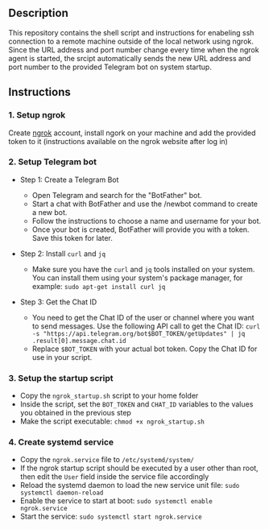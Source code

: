 ## Description
This repository contains the shell script and instructions for enabeling ssh connection to a remote machine outside of the local network using ngrok. Since the URL address and port number change every time when the ngrok agent is started, the srcipt automatically sends the new URL address and port number to the provided Telegram bot on system startup.

## Instructions

### 1. Setup ngrok
Create [ngrok](https://ngrok.com/) account, install ngork on your machine and add the provided token to it (instructions available on the ngrok website after log in)

### 2. Setup Telegram bot
- Step 1: Create a Telegram Bot
    - Open Telegram and search for the "BotFather" bot.
    - Start a chat with BotFather and use the /newbot command to create a new bot.
    - Follow the instructions to choose a name and username for your bot.
    - Once your bot is created, BotFather will provide you with a token. Save this token for later.

- Step 2: Install `curl` and `jq`
    - Make sure you have the `curl` and `jq` tools installed on your system. You can install them using your system's package manager, for example: `sudo apt-get install curl jq`

- Step 3: Get the Chat ID
    - You need to get the Chat ID of the user or channel where you want to send messages. Use the following API call to get the Chat ID: `curl -s "https://api.telegram.org/bot$BOT_TOKEN/getUpdates" | jq .result[0].message.chat.id`
    - Replace `$BOT_TOKEN` with your actual bot token. Copy the Chat ID for use in your script.

### 3. Setup the startup script
- Copy the `ngrok_startup.sh` script to your home folder
- Inside the script, set the `BOT_TOKEN` and `CHAT_ID` variables to the values you obtained in the previous step
- Make the script executable: `chmod +x ngrok_startup.sh`

### 4. Create systemd service
- Copy the `ngrok.service` file to `/etc/systemd/system/`
- If the ngrok startup script should be executed by a user other than root, then edit the `User` field inside the service file accordingly
- Reload the systemd daemon to load the new service unit file: `sudo systemctl daemon-reload`
- Enable the service to start at boot: `sudo systemctl enable ngrok.service`
- Start the service: `sudo systemctl start ngrok.service`